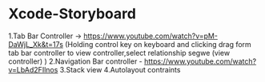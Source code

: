 # Xcode-Storyboard

1.Tab Bar Controller -> https://www.youtube.com/watch?v=pM-DaWjL_Xk&t=17s
(Holding control key on keyboard and clicking drag form tab bar controller to view controller,select relationship segwe (view controller) )
2.Navigation Bar controller  -  https://www.youtube.com/watch?v=LbAd2FIlnos
3.Stack view
4.Autolayout contraints 
